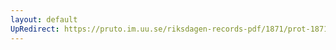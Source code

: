 ```yaml
---
layout: default
UpRedirect: https://pruto.im.uu.se/riksdagen-records-pdf/1871/prot-1871--ak--415/prot-1871--ak--415_106.pdf
---
```

